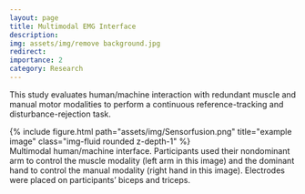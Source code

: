 ```yaml
---
layout: page
title: Multimodal EMG Interface
description:
img: assets/img/remove background.jpg
redirect: 
importance: 2
category: Research
---
```


This study evaluates human/machine interaction with redundant muscle and manual motor modalities to perform a continuous reference-tracking and disturbance-rejection task.

<div class="row">
    <div class="col-sm mt-3 mt-md-0">
        {% include figure.html path="assets/img/Sensorfusion.png" title="example image" class="img-fluid rounded z-depth-1" %}
    </div>
</div>
<div class="caption">
    Multimodal human/machine interface. Participants used their nondominant arm to control the muscle modality (left arm in this image) and the dominant hand to control the manual modality (right hand in this image). Electrodes were placed on participants’ biceps and triceps.
</div>
